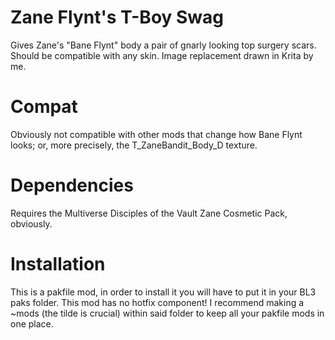 Zane Flynt's T-Boy Swag
=============================

Gives Zane's "Bane Flynt" body a pair of gnarly looking top surgery scars.
Should be compatible with any skin.
Image replacement drawn in Krita by me.

Compat
=========
Obviously not compatible with other mods that change how Bane Flynt looks; or, more precisely, the T_ZaneBandit_Body_D texture.

Dependencies
=========
Requires the Multiverse Disciples of the Vault Zane Cosmetic Pack, obviously.

Installation
=========
This is a pakfile mod, in order to install it
you will have to put it in your BL3 paks folder.
This mod has no hotfix component!
I recommend making a ~mods (the tilde is crucial) within said folder to keep all your pakfile mods in one place.
